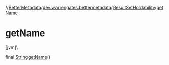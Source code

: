 //[BetterMetadata](../../../index.md)/[dev.warrengates.bettermetadata](../index.md)/[ResultSetHoldability](index.md)/[getName](get-name.md)

# getName

[jvm]\

final [String](https://docs.oracle.com/javase/8/docs/api/java/lang/String.html)[getName](get-name.md)()
